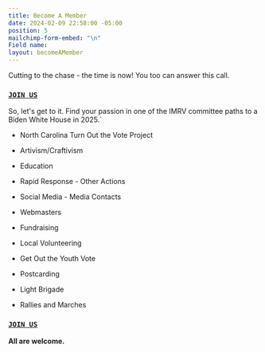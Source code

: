 ```yaml
---
title: Become A Member
date: 2024-02-09 22:58:00 -05:00
position: 5
mailchimp-form-embed: "\n"
Field name: 
layout: becomeAMember
---
```


Cutting to the chase - the time is now! You too can answer this call.

### [`JOIN US`](http://eepurl.com/hc5swz)

So, let's get to it.  Find your passion in one of the IMRV committee paths to a Biden White House in 2025.`

* North Carolina Turn Out the Vote Project

* Artivism/Craftivism

* Education

* Rapid Response - Other Actions

* Social Media - Media Contacts

* Webmasters

* Fundraising

* Local Volunteering

* Get Out the Youth Vote

* Postcarding

* Light Brigade

* Rallies and Marches

### [`JOIN US`](http://eepurl.com/hc5swz)

**All are welcome.**